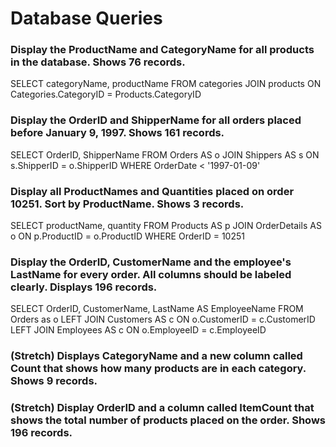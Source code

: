# Database Queries

### Display the ProductName and CategoryName for all products in the database. Shows 76 records.

SELECT categoryName, productName
FROM categories
JOIN products
ON Categories.CategoryID = Products.CategoryID


### Display the OrderID and ShipperName for all orders placed before January 9, 1997. Shows 161 records.

SELECT OrderID, ShipperName
FROM Orders AS o
JOIN Shippers AS s
ON s.ShipperID = o.ShipperID
WHERE OrderDate < '1997-01-09'

### Display all ProductNames and Quantities placed on order 10251. Sort by ProductName. Shows 3 records.

SELECT productName, quantity
FROM Products AS p
JOIN OrderDetails AS o
ON p.ProductID = o.ProductID
WHERE OrderID = 10251

### Display the OrderID, CustomerName and the employee's LastName for every order. All columns should be labeled clearly. Displays 196 records.

SELECT OrderID, CustomerName, LastName AS EmployeeName
FROM Orders as o
LEFT JOIN Customers AS c ON o.CustomerID = c.CustomerID
LEFT JOIN Employees AS c ON o.EmployeeID = c.EmployeeID

### (Stretch)  Displays CategoryName and a new column called Count that shows how many products are in each category. Shows 9 records.

### (Stretch) Display OrderID and a  column called ItemCount that shows the total number of products placed on the order. Shows 196 records. 